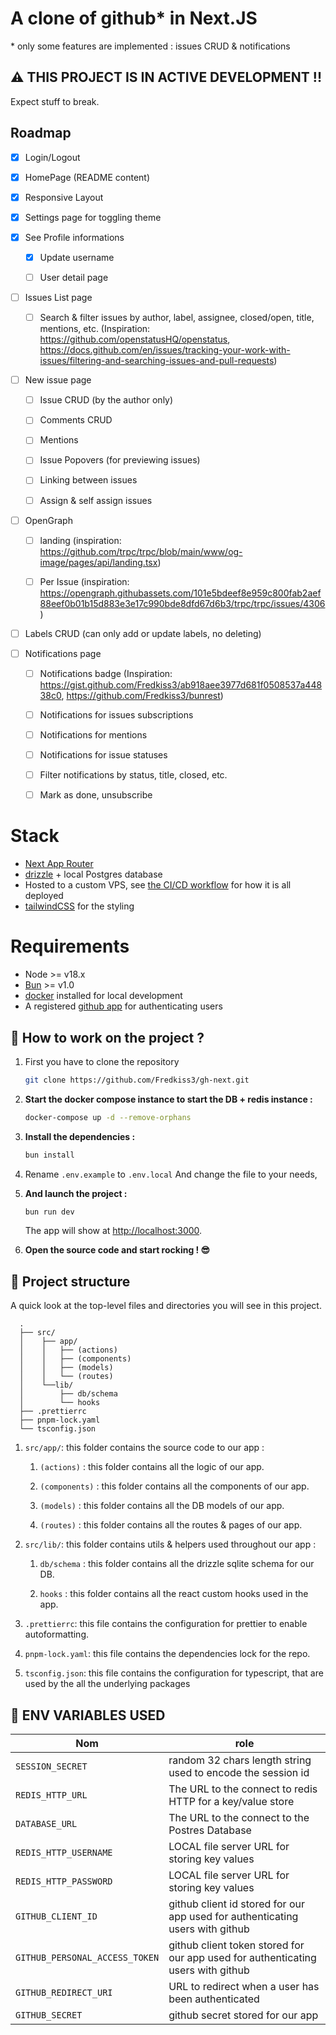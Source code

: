 # A clone of github\* in Next.JS

\* only some features are implemented : issues CRUD & notifications

## ⚠️ THIS PROJECT IS IN ACTIVE DEVELOPMENT !!

Expect stuff to break.

## Roadmap

- [x] Login/Logout

- [x] HomePage (README content)

- [x] Responsive Layout

- [x] Settings page for toggling theme

- [x] See Profile informations

  - [x] Update username

  - [ ] User detail page

- [ ] Issues List page

  - [ ] Search & filter issues by author, label, assignee, closed/open, title, mentions, etc. (Inspiration: https://github.com/openstatusHQ/openstatus, https://docs.github.com/en/issues/tracking-your-work-with-issues/filtering-and-searching-issues-and-pull-requests)

- [ ] New issue page

  - [ ] Issue CRUD (by the author only)

  - [ ] Comments CRUD

  - [ ] Mentions

  - [ ] Issue Popovers (for previewing issues)

  - [ ] Linking between issues

  - [ ] Assign & self assign issues

- [ ] OpenGraph

  - [ ] landing (inspiration: https://github.com/trpc/trpc/blob/main/www/og-image/pages/api/landing.tsx)

  - [ ] Per Issue (inspiration: https://opengraph.githubassets.com/101e5bdeef8e959c800fab2aef88eef0b01b15d883e3e17c990bde8dfd67d6b3/trpc/trpc/issues/4306)

- [ ] Labels CRUD (can only add or update labels, no deleting)

- [ ] Notifications page

  - [ ] Notifications badge (Inspiration: https://gist.github.com/Fredkiss3/ab918aee3977d681f0508537a44838c0, https://github.com/Fredkiss3/bunrest)

  - [ ] Notifications for issues subscriptions

  - [ ] Notifications for mentions

  - [ ] Notifications for issue statuses

  - [ ] Filter notifications by status, title, closed, etc.

  - [ ] Mark as done, unsubscribe

# Stack

- [Next App Router](https://nextjs.org/docs/app)
- [drizzle](https://orm.drizzle.team/) + local Postgres database
- Hosted to a custom VPS, see [the CI/CD workflow](./.github/workflows/deploy-to-vps.yaml) for how it is all deployed
- [tailwindCSS](https://tailwindcss.com/) for the styling

# Requirements

- Node &gt;= v18.x
- [Bun](https://bun.sh/docs/installation) &gt;= v1.0
- [docker](https://docs.docker.com/engine/install/) installed for local development
- A registered [github app](https://docs.github.com/en/apps/creating-github-apps/registering-a-github-app/registering-a-github-app) for authenticating users

## 🚀 How to work on the project ?

1. First you have to clone the repository

   ```bash
   git clone https://github.com/Fredkiss3/gh-next.git
   ```

2. **Start the docker compose instance to start the DB + redis instance :**

   ```bash
   docker-compose up -d --remove-orphans
   ```

3. **Install the dependencies :**

   ```bash
   bun install
   ```

4. Rename `.env.example` to `.env.local` And change the file to your needs,

5. **And launch the project :**

   ```bash
   bun run dev
   ```

   The app will show at <http://localhost:3000>.

6. **Open the source code and start rocking ! 😎**

## 🧐 Project structure

A quick look at the top-level files and directories you will see in this project.

```
  .
  ├── src/
  │    ├── app/
  │    │   ├── (actions)
  │    │   ├── (components)
  │    │   ├── (models)
  │    │   └── (routes)
  │    └──lib/
  │        ├── db/schema
  │        └── hooks
  ├── .prettierrc
  ├── pnpm-lock.yaml
  └── tsconfig.json
```

1. `src/app/`: this folder contains the source code to our app :

   1. `(actions)` : this folder contains all the logic of our app.

   2. `(components)` : this folder contains all the components of our app.

   3. `(models)` : this folder contains all the DB models of our app.

   4. `(routes)` : this folder contains all the routes & pages of our app.

2. `src/lib/`: this folder contains utils & helpers used throughout our app :

   1. `db/schema` : this folder contains all the drizzle sqlite schema for our DB.

   2. `hooks` : this folder contains all the react custom hooks used in the app.

3. `.prettierrc`: this file contains the configuration for prettier to enable autoformatting.

4. `pnpm-lock.yaml`: this file contains the dependencies lock for the repo.

5. `tsconfig.json`: this file contains the configuration for typescript, that are used by the all the underlying packages

## 🍳 ENV VARIABLES USED

| Nom                            | role                                                                             |
| ------------------------------ | -------------------------------------------------------------------------------- |
| `SESSION_SECRET`               | random 32 chars length string used to encode the session id                      |
| `REDIS_HTTP_URL`               | The URL to the connect to redis HTTP for a key/value store                       |
| `DATABASE_URL`                 | The URL to the connect to the Postres Database                                   |
| `REDIS_HTTP_USERNAME`          | LOCAL file server URL for storing key values                                     |
| `REDIS_HTTP_PASSWORD`          | LOCAL file server URL for storing key values                                     |
| `GITHUB_CLIENT_ID`             | github client id stored for our app used for authenticating users with github    |
| `GITHUB_PERSONAL_ACCESS_TOKEN` | github client token stored for our app used for authenticating users with github |
| `GITHUB_REDIRECT_URI`          | URL to redirect when a user has been authenticated                               |
| `GITHUB_SECRET`                | github secret stored for our app                                                 |
